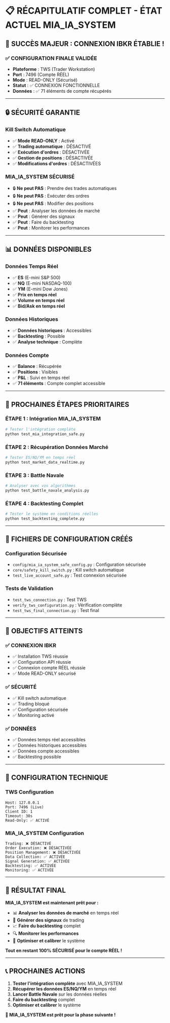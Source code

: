 # 📋 RÉCAPITULATIF COMPLET - ÉTAT ACTUEL MIA_IA_SYSTEM

## 🎉 **SUCCÈS MAJEUR : CONNEXION IBKR ÉTABLIE !**

### **✅ CONFIGURATION FINALE VALIDÉE**
- **Plateforme** : TWS (Trader Workstation)
- **Port** : 7496 (Compte RÉEL)
- **Mode** : READ-ONLY (Sécurisé)
- **Statut** : ✅ CONNEXION FONCTIONNELLE
- **Données** : ✅ 71 éléments de compte récupérés

---

## 🔒 **SÉCURITÉ GARANTIE**

### **Kill Switch Automatique**
- ✅ **Mode READ-ONLY** : Activé
- ✅ **Trading automatique** : DÉSACTIVÉ
- ✅ **Exécution d'ordres** : DÉSACTIVÉE
- ✅ **Gestion de positions** : DÉSACTIVÉE
- ✅ **Modifications d'ordres** : DÉSACTIVÉES

### **MIA_IA_SYSTEM SÉCURISÉ**
- 🔒 **Ne peut PAS** : Prendre des trades automatiques
- 🔒 **Ne peut PAS** : Exécuter des ordres
- 🔒 **Ne peut PAS** : Modifier des positions
- ✅ **Peut** : Analyser les données de marché
- ✅ **Peut** : Générer des signaux
- ✅ **Peut** : Faire du backtesting
- ✅ **Peut** : Monitorer les performances

---

## 📊 **DONNÉES DISPONIBLES**

### **Données Temps Réel**
- ✅ **ES** (E-mini S&P 500)
- ✅ **NQ** (E-mini NASDAQ-100)
- ✅ **YM** (E-mini Dow Jones)
- ✅ **Prix en temps réel**
- ✅ **Volume en temps réel**
- ✅ **Bid/Ask en temps réel**

### **Données Historiques**
- ✅ **Données historiques** : Accessibles
- ✅ **Backtesting** : Possible
- ✅ **Analyse technique** : Complète

### **Données Compte**
- ✅ **Balance** : Récupérée
- ✅ **Positions** : Visibles
- ✅ **P&L** : Suivi en temps réel
- ✅ **71 éléments** : Compte complet accessible

---

## 🚀 **PROCHAINES ÉTAPES PRIORITAIRES**

### **ÉTAPE 1 : Intégration MIA_IA_SYSTEM**
```bash
# Tester l'intégration complète
python test_mia_integration_safe.py
```

### **ÉTAPE 2 : Récupération Données Marché**
```bash
# Tester ES/NQ/YM en temps réel
python test_market_data_realtime.py
```

### **ÉTAPE 3 : Battle Navale**
```bash
# Analyser avec vos algorithmes
python test_battle_navale_analysis.py
```

### **ÉTAPE 4 : Backtesting Complet**
```bash
# Tester le système en conditions réelles
python test_backtesting_complete.py
```

---

## 📁 **FICHIERS DE CONFIGURATION CRÉÉS**

### **Configuration Sécurisée**
- `config/mia_ia_system_safe_config.py` : Configuration sécurisée
- `core/safety_kill_switch.py` : Kill switch automatique
- `test_live_account_safe.py` : Test connexion sécurisée

### **Tests de Validation**
- `test_tws_connection.py` : Test TWS
- `verify_tws_configuration.py` : Vérification complète
- `test_tws_final_connection.py` : Test final

---

## 🎯 **OBJECTIFS ATTEINTS**

### **✅ CONNEXION IBKR**
- ✅ Installation TWS réussie
- ✅ Configuration API réussie
- ✅ Connexion compte RÉEL réussie
- ✅ Mode READ-ONLY sécurisé

### **✅ SÉCURITÉ**
- ✅ Kill switch automatique
- ✅ Trading bloqué
- ✅ Configuration sécurisée
- ✅ Monitoring activé

### **✅ DONNÉES**
- ✅ Données temps réel accessibles
- ✅ Données historiques accessibles
- ✅ Données compte accessibles
- ✅ Backtesting possible

---

## 🔧 **CONFIGURATION TECHNIQUE**

### **TWS Configuration**
```
Host: 127.0.0.1
Port: 7496 (Live)
Client ID: 1
Timeout: 30s
Read-Only: ✅ ACTIVÉ
```

### **MIA_IA_SYSTEM Configuration**
```
Trading: ❌ DÉSACTIVÉ
Order Execution: ❌ DÉSACTIVÉE
Position Management: ❌ DÉSACTIVÉE
Data Collection: ✅ ACTIVÉE
Signal Generation: ✅ ACTIVÉE
Backtesting: ✅ ACTIVÉE
Monitoring: ✅ ACTIVÉE
```

---

## 🎉 **RÉSULTAT FINAL**

**MIA_IA_SYSTEM est maintenant prêt pour :**
- 📊 **Analyser les données de marché** en temps réel
- 🎯 **Générer des signaux** de trading
- 📈 **Faire du backtesting** complet
- 🔍 **Monitorer les performances**
- 🚀 **Optimiser et calibrer** le système

**Tout en restant 100% SÉCURISÉ pour le compte RÉEL !**

---

## 📞 **PROCHAINES ACTIONS**

1. **Tester l'intégration complète** avec MIA_IA_SYSTEM
2. **Récupérer les données ES/NQ/YM** en temps réel
3. **Lancer Battle Navale** sur les données réelles
4. **Faire du backtesting** complet
5. **Optimiser et calibrer** le système

**🎯 MIA_IA_SYSTEM est prêt pour la phase suivante !** 